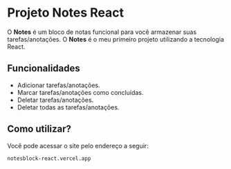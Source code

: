 # Projeto Notes React 

O **Notes** é um bloco de notas funcional para você armazenar suas tarefas/anotações.
O **Notes** é o meu primeiro projeto utilizando a tecnologia React.

## Funcionalidades

  * Adicionar tarefas/anotações.
  * Marcar tarefas/anotações como concluídas.
  * Deletar tarefas/anotações.
  * Deletar todas as tarefas/anotações.

## Como utilizar?

Você pode acessar o site pelo endereço a seguir:

```git
notesblock-react.vercel.app
```
